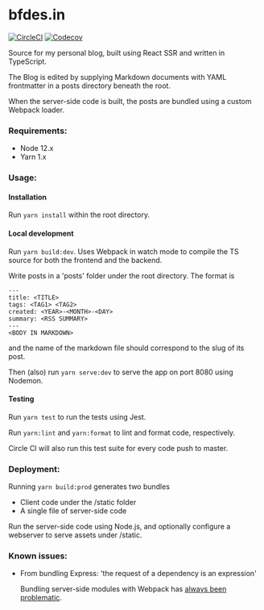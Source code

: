# bfdes.in

[![CircleCI](https://circleci.com/gh/bfdes/bfdes.in.svg?style=svg)](https://circleci.com/gh/bfdes/bfdes.in)
[![Codecov](https://codecov.io/gh/bfdes/bfdes.in/branch/master/graph/badge.svg)](https://codecov.io/gh/bfdes/bfdes.in)

Source for my personal blog, built using React SSR and written in TypeScript.

The Blog is edited by supplying Markdown documents with YAML frontmatter in a posts directory beneath the root.

When the server-side code is built, the posts are bundled using a custom Webpack loader.

### Requirements:

- Node 12.x
- Yarn 1.x

### Usage:

#### Installation

Run `yarn install` within the root directory.

#### Local development

Run `yarn build:dev`. Uses Webpack in watch mode to compile the TS source for both the frontend and the backend.

Write posts in a 'posts' folder under the root directory. The format is

```
---
title: <TITLE>
tags: <TAG1> <TAG2>
created: <YEAR>-<MONTH>-<DAY>
summary: <RSS SUMMARY>
---
<BODY IN MARKDOWN>
```

and the name of the markdown file should correspond to the slug of its post.

Then (also) run `yarn serve:dev` to serve the app on port 8080 using Nodemon.

#### Testing

Run `yarn test` to run the tests using Jest.

Run `yarn:lint` and `yarn:format` to lint and format code, respectively.

Circle CI will also run this test suite for every code push to master.

### Deployment:

Running `yarn build:prod` generates two bundles

- Client code under the /static folder
- A single file of server-side code

Run the server-side code using Node.js, and optionally configure a webserver to serve assets under /static.

### Known issues:

- From bundling Express: 'the request of a dependency is an expression'

  Bundling server-side modules with Webpack has [always been problematic](https://github.com/expressjs/express/issues/2832).
